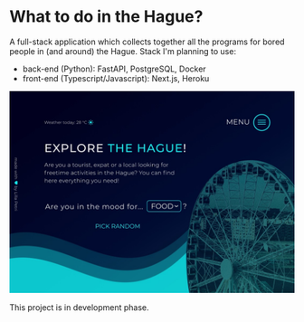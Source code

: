 # What to do in the Hague?

A full-stack application which collects together all the programs for bored people in (and around) the Hague.
Stack I'm planning to use: 
- back-end (Python): FastAPI, PostgreSQL, Docker
- front-end (Typescript/Javascript): Next.js, Heroku

![Mockup of the landing page](https://github.com/lillapetri/denhaag/blob/master/denhaag_hero_mockup.jpg)

This project is in development phase.
